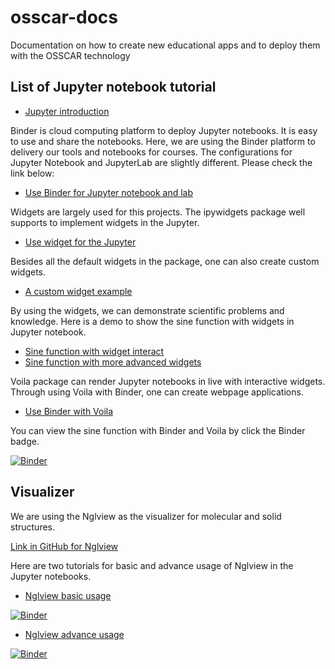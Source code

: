 # osscar-docs
Documentation on how to create new educational apps and to deploy them with the OSSCAR technology

## List of Jupyter notebook tutorial

* [Jupyter introduction](./notebooks/Jupyter_introdcution.ipynb)

Binder is cloud computing platform to deploy Jupyter notebooks. It is easy to use and share the notebooks. Here, we are using the Binder platform to delivery our tools and notebooks for courses. The configurations for Jupyter Notebook and JupyterLab are slightly different. Please check the link below:  

* [Use Binder for Jupyter notebook and lab](./notebooks/Binder_tutorial.ipynb)

Widgets are largely used for this projects. The ipywidgets package well supports to implement widgets in the Jupyter.

* [Use widget for the Jupyter](./notebooks/Use_widgets.ipynb)

Besides all the default widgets in the package, one can also create custom widgets.

* [A custom widget example](./notebooks/Custom_widget_example.ipynb)

By using the widgets, we can demonstrate scientific problems and knowledge. Here is a demo to show the sine function with widgets in Jupyter notebook.

* [Sine function with widget interact](./notebooks/Sine_function_a.ipynb)
* [Sine function with more advanced widgets](./notebooks/Sine_function_b.ipynb)

Voila package can render Jupyter notebooks in live with interactive widgets. Through using Voila with Binder, one can create webpage applications.

* [Use Binder with Voila](./notebooks/Binder_voila.ipynb)

You can view the sine function with Binder and Voila by click the Binder badge.

[![Binder](https://mybinder.org/badge_logo.svg)](https://mybinder.org/v2/gh/osscar-org/osscar-docs/master?urlpath=%2Fvoila%2Frender%2Fnotebooks%2FSine_function_b.ipynb)

## Visualizer

We are using the Nglview as the visualizer for molecular and solid structures.

[Link in GitHub for Nglview](https://github.com/arose/nglview)

Here are two tutorials for basic and advance usage of Nglview in the Jupyter
notebooks.

* [Nglview basic usage](./notebooks/nglview_basic.ipynb)

[![Binder](https://mybinder.org/badge_logo.svg)](https://mybinder.org/v2/gh/osscar-org/osscar-docs/master?urlpath=%2Fvoila%2Frender%2Fnotebooks%2Fnglview_basic.ipynb)

* [Nglview advance usage](./notebooks/nglview_advance.ipynb)

[![Binder](https://mybinder.org/badge_logo.svg)](https://mybinder.org/v2/gh/osscar-org/osscar-docs/master?urlpath=%2Fvoila%2Frender%2Fnotebooks%2Fnglview_advance.ipynb)
